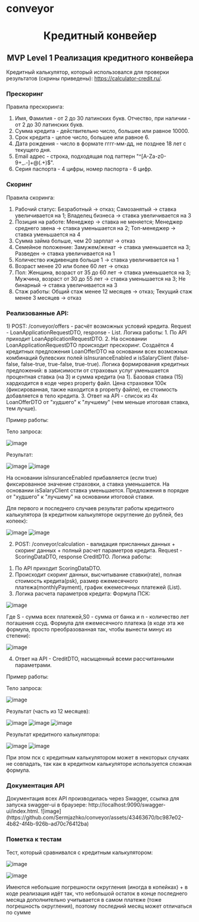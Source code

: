 # conveyor
<h1 align="center"> Кредитный конвейер </h1>
<h2 align="center"> MVP Level 1 Реализация кредитного конвейера </h2>

Кредитный калькулятор, который использовался для проверки результатов (скрины приведены): <a> https://calculator-credit.ru/</a>.

<h3> Прескоринг </h3>
Правила прескоринга:

1) Имя, Фамилия - от 2 до 30 латинских букв. Отчество, при наличии - от 2 до 30 латинских букв.
2) Сумма кредита - действительно число, большее или равное 10000.
3) Срок кредита - целое число, большее или равное 6.
4) Дата рождения - число в формате гггг-мм-дд, не позднее 18 лет с текущего дня.
5) Email адрес - строка, подходящая под паттерн "^[A-Za-z0-9+_.-]+@(.+)$".
6) Серия паспорта - 4 цифры, номер паспорта - 6 цифр.

<h3> Скоринг </h3>
Правила скоринга:

1) Рабочий статус: Безработный → отказ; Самозанятый → ставка увеличивается на 1; Владелец бизнеса → ставка увеличивается на 3
2) Позиция на работе: Менеджер → ставка не меняется; Менеджер среднего звена → ставка уменьшается на 2; Топ-менеджер → ставка уменьшается на 4
3) Сумма займа больше, чем 20 зарплат → отказ
4) Семейное положение: Замужем/женат → ставка уменьшается на 3; Разведен → ставка увеличивается на 1
5) Количество иждивенцев больше 1 → ставка увеличивается на 1
6) Возраст менее 20 или более 60 лет → отказ
7) Пол: Женщина, возраст от 35 до 60 лет → ставка уменьшается на 3; Мужчина, возраст от 30 до 55 лет → ставка уменьшается на 3; Не бинарный → ставка увеличивается на 3
8) Стаж работы: Общий стаж менее 12 месяцев → отказ; Текущий стаж менее 3 месяцев → отказ

<h3> Реализованные API: </h3>
1) POST: /conveyor/offers - расчёт возможных условий кредита. Request - LoanApplicationRequestDTO, response - List<LoanOfferDTO>.
  Логика работы: 
  1. По API приходит LoanApplicationRequestDTO.
  2. На основании LoanApplicationRequestDTO происходит прескоринг. 
  Создаётся 4 кредитных предложения LoanOfferDTO на основании всех возможных комбинаций булевских полей isInsuranceEnabled и isSalaryClient (false-false, false-true, true-false, true-true). 
  Логика формирования кредитных предложений: в зависимости от страховых услуг уменьшается процентная ставка (на 3) и сумма кредита (на 1). 
  Базовая ставка (15) хардкодится в коде через property файл. 
  Цена страховки 100к (фиксированная, также находится в property файле), ее стоимость добавляется в тело кредита.
  3. Ответ на API - список из 4х LoanOfferDTO от "худшего" к "лучшему" (чем меньше итоговая ставка, тем лучше).

Пример работы:

Тело запроса:


![image](https://github.com/Sermjazhko/conveyor/assets/43463670/0c7c6aed-294b-40a0-8c6a-a188c4881875)

Результат:


![image](https://github.com/Sermjazhko/conveyor/assets/43463670/6117db8c-6551-4ab5-8dd5-7769391e9234)
![image](https://github.com/Sermjazhko/conveyor/assets/43463670/6ab6427d-9634-471b-bf5d-d10339405045)

На основании isInsuranceEnabled прибавляется (если true) фиксированное значение страховки, а ставка уменьшается.
На основании isSalaryClient ставка уменьшается. 
Предложения в порядке от "худшего" к "лучшему" на основании итоговой ставки.

Для первого и последнего случаев результат работы кредитного калькулятора (в кредитном калькуляторе округление до рублей, без копеек): 


![image](https://github.com/Sermjazhko/conveyor/assets/43463670/07567be3-acef-4f56-a865-5b384744ced0)
![image](https://github.com/Sermjazhko/conveyor/assets/43463670/1b1862ef-0c0e-4f05-9651-7d635b183e2d)

  
2) POST: /conveyor/calculation - валидация присланных данных + скоринг данных + полный расчет параметров кредита. Request - ScoringDataDTO, response CreditDTO.
Логика работы: 
1. По API приходит ScoringDataDTO.
2. Происходит скоринг данных, высчитывание ставки(rate), полная стоимость кредита(psk), размер ежемесячного платежа(monthlyPayment), график ежемесячных платежей (List<PaymentScheduleElement>).
3. Логика расчета параметров кредита:
Формула ПСК:

![image](https://github.com/Sermjazhko/conveyor/assets/43463670/3db550a2-727d-43fb-86cd-c7d75e937e6c)

Где S - сумма всех платежей,S0 - сумма от банка и n - количество лет погашения ссуд.
Формула для ежемесячного платежа (в коде эта же формула, просто преобразованная так, чтобы вынести минус из степени):

![image](https://github.com/Sermjazhko/conveyor/assets/43463670/4d4af678-9dff-419a-8558-0dd9d864d1a1)
 
4. Ответ на API - CreditDTO, насыщенный всеми рассчитанными параметрами.

Пример работы:

Тело запроса:

![image](https://github.com/Sermjazhko/conveyor/assets/43463670/f5f78ce9-d9c1-4f0a-8705-8f6726d3d35f)

Результат (часть из 12 месяцев): 

![image](https://github.com/Sermjazhko/conveyor/assets/43463670/5c32b259-b8c5-4617-aa88-120a67a78356)
![image](https://github.com/Sermjazhko/conveyor/assets/43463670/8d00027d-94a0-4800-adab-0016f40ffbb3)
![image](https://github.com/Sermjazhko/conveyor/assets/43463670/3453d5b1-bb33-4eee-96e4-b92f69e520d5)

Результат кредитного калькулятора: 

![image](https://github.com/Sermjazhko/conveyor/assets/43463670/3c800b04-7282-49ee-ab53-ae22a5869f82)
![image](https://github.com/Sermjazhko/conveyor/assets/43463670/47814a22-299b-4d47-8339-bfa8145bbcd4)

При этом пск с кредитным калькулятором может в некоторых случаях не совпадать, так как в кредитном калькуляторе используется сложная формула. 

<h3> Документация API </h3>
Документация всех API производилась через Swagger, ссылка для запуска swagger-ui в браузере: <a>http://localhost:9090/swagger-ui/index.html</a>.
![image](https://github.com/Sermjazhko/conveyor/assets/43463670/bc987e02-4b82-4f4b-926b-ad70c76412ba)

<h3> Пометка к тестам </h3>

Тест, который сравнивался с кредитным калькулятором: 

![image](https://github.com/Sermjazhko/conveyor/assets/43463670/529500c9-1592-4eeb-b0de-b8240fdd9882)

![image](https://github.com/Sermjazhko/conveyor/assets/43463670/03b2bd31-4b47-4fce-a6f5-e396ca049055)

Имеются небольшие погрешности округления (иногда в копейках) + в коде реализация идёт так, 
что небольшой остаток в конце последнего месяца дополнительно учитывается в самом платеже (тоже погрешность округления), 
поэтому последний месяц может отличаться по сумме
